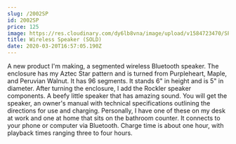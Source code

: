 ```yaml
---
slug: /2002SP
id: 2002SP
price: 125
image: https://res.cloudinary.com/dy6lb8vna/image/upload/v1584723470/SP2002.jpg
title: Wireless Speaker (SOLD)
date: 2020-03-20T16:57:05.190Z
---
```


A new product I'm making, a segmented wireless Bluetooth speaker. The enclosure has my Aztec Star pattern and is turned
from Purpleheart, Maple, and Peruvian Walnut. It has 96 segments. It stands 6" in height and is 5" in diameter. After
turning the enclosure, I add the Rockler speaker components. A beefy little speaker that has amazing sound. You will get
the speaker, an owner's manual with technical specifications outlining the directions for use and charging. Personally,
I have one of these on my desk at work and one at home that sits on the bathroom counter. It connects to your phone or
computer via Bluetooth. Charge time is about one hour, with playback times ranging three to four hours.
